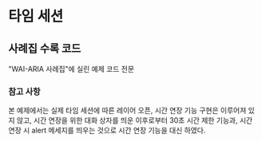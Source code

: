 타임 세션
=========================
## 사례집 수록 코드

"WAI-ARIA 사례집"에 실린 예제 코드 전문

### 참고 사항
본 예제에서는 실제 타임 세션에 따른 레이어 오픈, 시간 연장 기능 구현은 이루어져 있지 않고,
시간 연장을 위한 대화 상자를 띄운 이후로부터 30초 시간 제한 기능과, 시간 연장 시 alert 메세지를 띄우는 것으로 시간 연장 기능을 대신 하였다.
